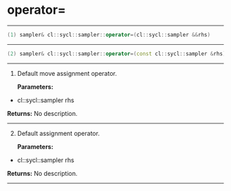 # operator=

---

```cpp
(1) sampler& cl::sycl::sampler::operator=(cl::sycl::sampler &&rhs)
```

---

```cpp
(2) sampler& cl::sycl::sampler::operator=(const cl::sycl::sampler &rhs)
```

---

1. Default move assignment operator. 

   **Parameters:**

  * cl::sycl::sampler rhs

   

   **Returns:** No description.

---

2. Default assignment operator. 

   **Parameters:**

  * cl::sycl::sampler rhs

   

   **Returns:** No description.

---

